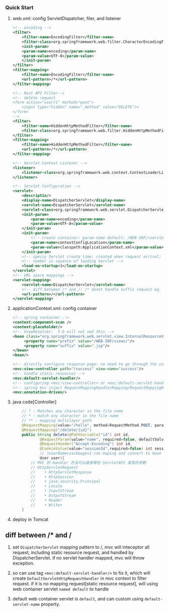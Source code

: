 ### Quick Start

1. web.xml: config ServletDispatcher, filer, and listener

   ```xml
   <!-- encoding -->
   <filter>
       <filter-name>EncodingFilter</filter-name>
       <filter-class>org.springframework.web.filter.CharacterEncodingFilter</filter-class>
       <init-param>
       <param-name>encoding</param-name>
       <param-value>UTF-8</param-value>
       </init-param>
   </filter>
   <filter-mapping>
       <filter-name>EncodingFilter</filter-name>
       <url-pattern>/*</url-pattern>
   </filter-mapping>

   <!-- Rest API Filter-->
   <!-- delete request
   <form action="user/1" method="post">
       <input type="hidden" name="_method" value="DELETE"/>
   </form>
   -->
   <filter>
       <filter-name>HiddenHttpMethodFilter</filter-name>
       <filter-class>org.springframework.web.filter.HiddenHttpMethodFilter</filter-class>
   </filter>
   <filter-mapping>
       <filter-name>HiddenHttpMethodFilter</filter-name>
       <url-pattern>/*</url-pattern>
   </filter-mapping>

   <!-- Servlet Context Listener -->
   <listener>
       <listener-class>org.springframework.web.context.ContextLoaderListener</listener-class>
   </listener>

   <!-- Servlet Configuration -->
   <servlet>
       <descriptio/>
       <display-name>DispatcherServlet</display-name>
       <servlet-name>DispatcherServlet</servlet-name>
       <servlet-class>org.springframework.web.servlet.DispatcherServlet</servlet-class>
       <init-param>
           <param-name>encoding</param-name>
           <param-value>UTF-8</param-value>
       </init-param>
       <init-param>
           <!-- create container: param-name default: /WEB-INF/<servlet-name>-servlet.xml -->
           <param-name>contextConfigLocation</param-name>
           <param-value>classpath:ApplicationContext.xml</param-value>
       </init-param>
       <!-- speciy Servlet create time: created when request arrival; created on startup[default]. -->
       <!-- number is squence of loading Servlet -->
       <load-on-startup>1</load-on-startup>
   </servlet>
   <!-- URL space mappings -->
   <servlet-mapping>
       <servlet-name>DispatcherServlet</servlet-name>
       <!-- diff between /* and /: /* donot handle suffix request eg. .jsp -->
       <url-pattern>/</url-pattern>
   </servlet-mapping>
   ```

2. applicationContext.xml: config container

   ```xml
   <!-- spring container -->
   <context:component-scan />
   <context:placeholder/>
   <!-- ViewResolver:  f-b will not ned this -->
   <bean class="org.springframework.web.servlet.view.InternalResourceViewResolver">
        <property name="prefix" value="/WEB-INF/views/"/>
        <property name="suffix" value=".jsp"/>
   </bean>
   <bean/>

   <!-- directly configure response page: no need to go through the controller to execute the result -->
   <mvc:view-controller path="/success" view-name="success"/>
   <!-- handle static resources -->
   <mvc:default-servlet-handler/>
   <!-- configuring <mvc:view-controller> or <mvc:default-servlet-handler/> will invalidate other request paths -->
   <!-- spring mvc inject RequestMappingHandlerMapping/RequestMappingHandlerAdapter/ExceptionHandlerExceptionResolver beans -->
   <mvc:annotation-driven/>
   ```

3. java code[Controller]

   ```java
       // ? : Matches any character in the file name
       // * : match any character in the file name
       // ** : mapping multilayer path
       @RequestMapping(value="/hello", method=RequestMethod.POST, params={"param1=value1"}, heads)
       @RequestMapping("/delete/{id}")
       public String delete(@PathVariable("id") int id,
               @RequestParam(value="name", required=false, defaultValve="") int id,
               @RequestHeader("Accept-Encoding") int id,
               @CookieValue(value="sessionId",required=false) int sessionId,
               // ?userName=zack&age=1 can maping and convert to bean
               User user){
           // MVC 的 Handler 方法可以接受哪些 ServletAPI 类型的参数
           // HttpServletRequest
           //    • HttpServletResponse
           //    • HttpSession
           //    • java.security.Principal
           //    • Locale
           //    • InputStream
           //    • OutputStream
           //    • Reader
           //    • Writer
       }
   ```

4. deploy in Tomcat

## diff between /\* and /

1.  set `DispatcherServlet` mapping pattern to /, mvc will inteceptor all request, including static resource request, and handled by DispatcherServlet. if no servlet handler mapped, mvc will throw exception.

2.  so can use tag `<mvc:default-servlet-handler/>` to fix it, which will create `DefaultServletHttpRequestHandler` in mvc context to filter request. if it is no mapping request[static resource request], will using web container servlet `named default` to handle

3.  default web container servlet is `default`, and can custom using `default-servlet-name` property.
